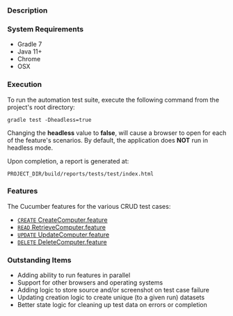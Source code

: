 ### Description

### System Requirements
- Gradle 7
- Java 11+
- Chrome
- OSX 

### Execution 
To run the automation test suite, execute the following command from the project's root directory: 

    gradle test -Dheadless=true

Changing the **headless** value to **false**, will cause a browser to 
open for each of the feature's scenarios. By default, the application does 
**NOT** run in headless mode.

Upon completion, a report is generated at:

    PROJECT_DIR/build/reports/tests/test/index.html

### Features
The Cucumber features for the various CRUD test cases: 
- [`CREATE` CreateComputer.feature](src/main/resources/CreateComputer.feature)
- [`READ` RetrieveComputer.feature](src/main/resources/RetrieveComputer.feature)
- [`UPDATE` UpdateComputer.feature](src/main/resources/UpdateComputer.feature)
- [`DELETE` DeleteComputer.feature](src/main/resources/DeleteComputer.feature)



### Outstanding Items
- Adding ability to run features in parallel
- Support for other browsers and operating systems
- Adding logic to store source and/or screenshot on test case failure
- Updating creation logic to create unique (to a given run) datasets
- Better state logic for cleaning up test data on errors or completion